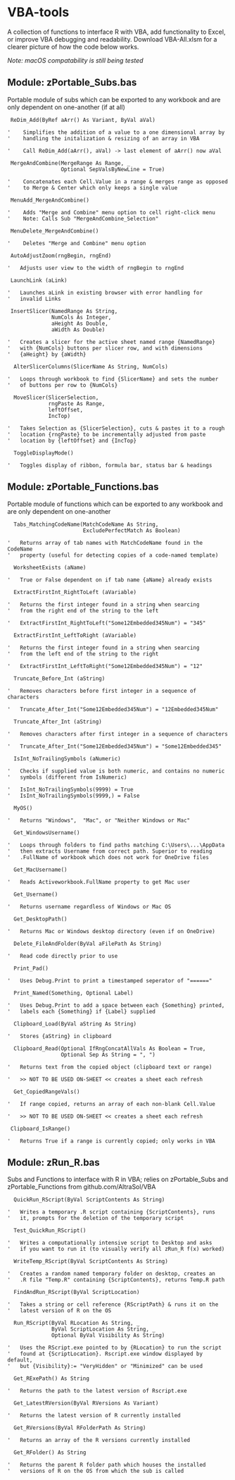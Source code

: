 # VBA-tools
A collection of functions to interface R with VBA, add functionality to Excel, or improve VBA debugging and readability. Download VBA-All.xlsm for a clearer picture of how the code below works.

_Note: macOS compatability is still being tested_

## Module: zPortable_Subs.bas
Portable module of subs which can be exported to any workbook and are
only dependent on one-another (if at all)

``` VBA
 ReDim_Add(ByRef aArr() As Variant, ByVal aVal)

'    Simplifies the addition of a value to a one dimensional array by
'    handling the initalization & resizing of an array in VBA

'    Call ReDim_Add(aArr(), aVal) -> last element of aArr() now aVal

```
``` VBA
 MergeAndCombine(MergeRange As Range, _
                 Optional SepValsByNewLine = True)

'    Concatenates each Cell.Value in a range & merges range as opposed
'    to Merge & Center which only keeps a single value

```
``` VBA
 MenuAdd_MergeAndCombine()

'    Adds "Merge and Combine" menu option to cell right-click menu
'    Note: Calls Sub "MergeAndCombine_Selection"

```
``` VBA
 MenuDelete_MergeAndCombine()

'    Deletes "Merge and Combine" menu option

```
``` VBA
 AutoAdjustZoom(rngBegin, rngEnd)

'   Adjusts user view to the width of rngBegin to rngEnd

```
``` VBA
 LaunchLink (aLink)

'   Launches aLink in existing browser with error handling for
'   invalid Links

```
``` VBA
 InsertSlicer(NamedRange As String,
              NumCols As Integer,
              aHeight As Double,
              aWidth As Double)

'   Creates a slicer for the active sheet named range {NamedRange}
'   with {NumCols} buttons per slicer row, and with dimensions
'   {aHeight} by {aWidth}

```
``` VBA
  AlterSlicerColumns(SlicerName As String, NumCols)

'   Loops through workbook to find {SlicerName} and sets the number
'   of buttons per row to {NumCols}

```
``` VBA
  MoveSlicer(SlicerSelection,
             rngPaste As Range,
             leftOffset,
             IncTop)

'   Takes Selection as {SlicerSelection}, cuts & pastes it to a rough
'   location {rngPaste} to be incrementally adjusted from paste
'   location by {leftOffset} and {IncTop}

```
``` VBA
  ToggleDisplayMode()

'   Toggles display of ribbon, formula bar, status bar & headings

```

## Module: zPortable_Functions.bas
Portable module of functions which can be exported to any workbook
and are only dependent on one-another

``` VBA
  Tabs_MatchingCodeName(MatchCodeName As String,
                        ExcludePerfectMatch As Boolean)

'   Returns array of tab names with MatchCodeName found in the CodeName
'   property (useful for detecting copies of a code-named template)

```
``` VBA
  WorksheetExists (aName)

'   True or False dependent on if tab name {aName} already exists

```
``` VBA
  ExtractFirstInt_RightToLeft (aVariable)

'   Returns the first integer found in a string when searcing
'   from the right end of the string to the left

'   ExtractFirstInt_RightToLeft("Some12Embedded345Num") = "345"

```
``` VBA
  ExtractFirstInt_LeftToRight (aVariable)

'   Returns the first integer found in a string when searcing
'   from the left end of the string to the right

'   ExtractFirstInt_LeftToRight("Some12Embedded345Num") = "12"

```
``` VBA
  Truncate_Before_Int (aString)

'   Removes characters before first integer in a sequence of characters

'   Truncate_After_Int("Some12Embedded345Num") = "12Embedded345Num"

```
``` VBA
  Truncate_After_Int (aString)

'   Removes characters after first integer in a sequence of characters

'   Truncate_After_Int("Some12Embedded345Num") = "Some12Embedded345"

```
``` VBA
  IsInt_NoTrailingSymbols (aNumeric)

'   Checks if supplied value is both numeric, and contains no numeric
'   symbols (different from IsNumeric)

'   IsInt_NoTrailingSymbols(9999) = True
'   IsInt_NoTrailingSymbols(9999,) = False

```
``` VBA
  MyOS()

'   Returns "Windows",  "Mac", or "Neither Windows or Mac"

```
``` VBA
  Get_WindowsUsername()

'   Loops through folders to find paths matching C:\Users\...\AppData
'   then extracts Username from correct path. Superior to reading
'   .FullName of workbook which does not work for OneDrive files

```
``` VBA
  Get_MacUsername()

'   Reads Activeworkbook.FullName property to get Mac user

```
``` VBA
  Get_Username()

'   Returns username regardless of Windows or Mac OS

```
``` VBA
  Get_DesktopPath()

'   Returns Mac or Windows desktop directory (even if on OneDrive)

```
``` VBA
  Delete_FileAndFolder(ByVal aFilePath As String)

'   Read code directly prior to use

```
``` VBA
  Print_Pad()

'   Uses Debug.Print to print a timestamped seperator of "======"

```
``` VBA
  Print_Named(Something, Optional Label)

'   Uses Debug.Print to add a space between each {Something} printed,
'   labels each {Something} if {Label} supplied

```
``` VBA
  Clipboard_Load(ByVal aString As String)

'   Stores {aString} in clipboard

```
``` VBA
  Clipboard_Read(Optional IfRngConcatAllVals As Boolean = True,
                 Optional Sep As String = ", ")

'   Returns text from the copied object (clipboard text or range)

'   >> NOT TO BE USED ON-SHEET << creates a sheet each refresh

```
``` VBA
  Get_CopiedRangeVals()

'   If range copied, returns an array of each non-blank Cell.Value

'   >> NOT TO BE USED ON-SHEET << creates a sheet each refresh

```
``` VBA
 Clipboard_IsRange()

'   Returns True if a range is currently copied; only works in VBA

```

## Module: zRun_R.bas
Subs and Functions to interface with R in VBA; relies on
zPortable_Subs and zPortable_Functions from github.com/AltraSol/VBA

``` VBA
  QuickRun_RScript(ByVal ScriptContents As String)

'   Writes a temporary .R script containing {ScriptContents}, runs
'   it, prompts for the deletion of the temporary script

```
``` VBA
  Test_QuickRun_RScript()

'   Writes a computationally intensive script to Desktop and asks
'   if you want to run it (to visually verify all zRun_R f(x) worked)

```
``` VBA
  WriteTemp_RScript(ByVal ScriptContents As String)

'   Creates a random named temporary folder on desktop, creates an
'   .R file "Temp.R" containing {ScriptContents}, returns Temp.R path

```
``` VBA
  FindAndRun_RScript(ByVal ScriptLocation)

'   Takes a string or cell reference {RScriptPath} & runs it on the
'   latest version of R on the OS

```
``` VBA
  Run_RScript(ByVal RLocation As String, _
              ByVal ScriptLocation As String, _
              Optional ByVal Visibility As String)

'   Uses the RScript.exe pointed to by {RLocation} to run the script
'   found at {ScriptLocation}. Rscript.exe window displayed by default,
'   but {Visibility}:= "VeryHidden" or "Minimized" can be used

```
``` VBA
  Get_RExePath() As String

'   Returns the path to the latest version of Rscript.exe

```
``` VBA
  Get_LatestRVersion(ByVal RVersions As Variant)

'   Returns the latest version of R currently installed

```
``` VBA
  Get_RVersions(ByVal RFolderPath As String)

'   Returns an array of the R versions currently installed

```
``` VBA
  Get_RFolder() As String

'   Returns the parent R folder path which houses the installed
'   versions of R on the OS from which the sub is called

```

